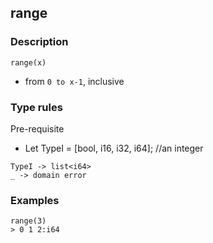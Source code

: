 ## range

### Description

`range(x)`

- from `0 to x-1`, inclusive

### Type rules

Pre-requisite
- Let TypeI = [bool, i16, i32, i64]; //an integer

```
TypeI -> list<i64>
_ -> domain error
```

### Examples

```
range(3)
> 0 1 2:i64
```
